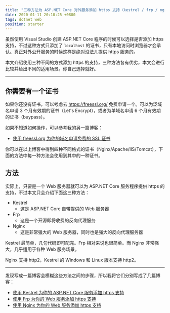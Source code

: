 ```yaml
---
title: "三种方法为 ASP.NET Core 对外服务添加 https 支持（kestrel / frp / nginx）"
date: 2020-01-11 20:10:25 +0800
tags: dotnet web
position: starter
---
```


虽然使用 Visual Studio 创建 ASP.NET Core 程序的时候可以选择是否添加 https 支持，不过这种方式只添加了 `localhost` 的证书，只有本地访问时浏览器才会承认。真正对外公开服务的时候这样是绝对没法儿提供 https 服务的。

本文介绍使用三种不同的方式添加 https 的支持，三种方法各有优劣，本文会进行比较并给出不同的适用场景。你自己选择就好。

---

<div id="toc"></div>

## 你需要有一个证书

如果你还没有证书，可以考虑去 <https://freessl.org/> 免费申请一个。可以为泛域名申请 3 个月有效期的证书（Let's Encrypt），或者为单域名申请 6 个月有效期的证书（buypass）。

如果不知道如何操作，可以参考我的另一篇博客：

- [使用 freessl.org 为你的域名申请免费的 SSL 证书](/post/apply-for-free-ssl-certificates-using-freessl)

你可以在以上博客中得到四种不同格式的证书（Nginx/Apache/IIS/Tomcat），下面的方法中每一种方法会使用到其中的一种证书。

## 方法

实际上，只要是一个 Web 服务器就可以为 ASP.NET Core 服务程序提供 https 的支持，不过本文只会介绍下面这三种方法：

- Kestrel
    - 这是 ASP.NET Core 自带提供的 Web 服务器
- Frp
    - 这是一个开源即将收费的反向代理服务
- Nginx
    - 这是非常强大的 Web 服务器，同时也是强大的反向代理服务器

Kestrel 最简单，几句代码即可配完。Frp 相对来说也很简单。而 Nginx 非常强大，几乎适用于各种 Web 服务场景。

Nginx 支持 http2，Kestrel 的 Windows 和 Linux 版本支持 http2。

---

发现写成一篇博客会模糊这些方法之间的步骤，所以我将它们分别写成了几篇博客：

- [使用 Kestrel 为你的 ASP.NET Core 服务添加 https 支持](/post/add-https-support-for-asp-dotnet-using-kestrel)
- [使用 Frp 为你的 Web 服务添加 https 支持](/post/add-https-support-for-web-service-using-frp)
- [使用 Nginx 为你的 Web 服务添加 https 支持](/post/add-https-support-for-web-service-using-nginx)
